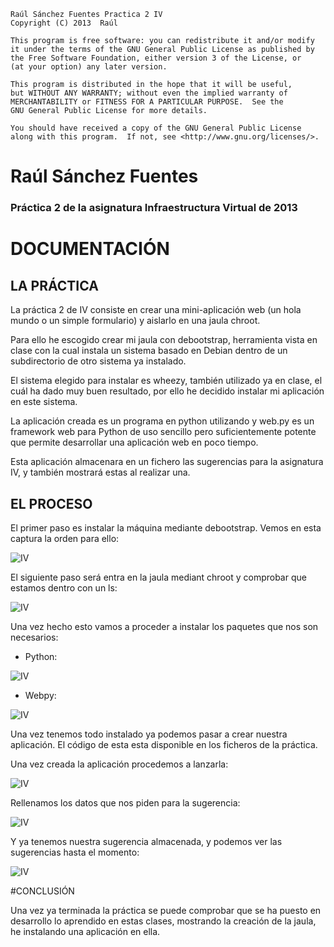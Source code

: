     Raúl Sánchez Fuentes Practica 2 IV
    Copyright (C) 2013  Raúl

    This program is free software: you can redistribute it and/or modify
    it under the terms of the GNU General Public License as published by
    the Free Software Foundation, either version 3 of the License, or
    (at your option) any later version.

    This program is distributed in the hope that it will be useful,
    but WITHOUT ANY WARRANTY; without even the implied warranty of
    MERCHANTABILITY or FITNESS FOR A PARTICULAR PURPOSE.  See the
    GNU General Public License for more details.

    You should have received a copy of the GNU General Public License
    along with this program.  If not, see <http://www.gnu.org/licenses/>.




Raúl Sánchez Fuentes
==============================

### Práctica 2 de la asignatura Infraestructura Virtual de 2013

# DOCUMENTACIÓN

## LA PRÁCTICA

La práctica 2 de IV consiste en crear una mini-aplicación web (un hola mundo o un simple formulario) y aislarlo en una jaula chroot.

Para ello he escogido crear mi jaula con debootstrap, herramienta vista en clase con la cual instala un sistema basado en Debian dentro de un subdirectorio de otro sistema ya instalado. 

El sistema elegido para instalar es wheezy, también utilizado ya en clase, el cuál ha dado muy buen resultado, por ello he decidido instalar mi aplicación en este sistema.

La aplicación creada es un programa en python utilizando y web.py es un framework web para Python de uso sencillo pero suficientemente potente que permite desarrollar una aplicación web en poco tiempo.

Esta aplicación almacenara en un fichero las sugerencias para la asignatura IV, y también mostrará estas al realizar una.


## EL PROCESO

El primer paso es instalar la máquina mediante debootstrap. Vemos en esta captura la orden para ello:

![IV](https://dl.dropboxusercontent.com/s/ytv879qbbt4d6wn/p2.1.png)


El siguiente paso será entra en la jaula mediant chroot y comprobar que estamos dentro con un ls:

![IV](https://dl.dropboxusercontent.com/s/8qqb8kaf5wwv5i1/p2.2.png)


Una vez hecho esto vamos a proceder a instalar los paquetes que nos son necesarios:

* Python:

![IV](https://dl.dropboxusercontent.com/s/jofuwx5xtl12e8h/p2.3.png)


* Webpy:

![IV](https://dl.dropboxusercontent.com/s/a254pl1wyk532vf/p2.4.png)


Una vez tenemos todo instalado ya podemos pasar a crear nuestra aplicación. El código de esta esta disponible en los ficheros de la práctica.

Una vez creada la aplicación procedemos a lanzarla:

![IV](https://dl.dropboxusercontent.com/s/tdur1jdekiuxx8i/p2.10.png)

Rellenamos los datos que nos piden para la sugerencia:

![IV](https://dl.dropboxusercontent.com/s/rs5bfze2fkm8lxf/p2.6.png)

Y ya tenemos nuestra sugerencia almacenada, y podemos ver las sugerencias hasta el momento:

![IV](https://dl.dropboxusercontent.com/s/nj286oml7wdrmml/p2.7.png)


#CONCLUSIÓN

Una vez ya terminada la práctica se puede comprobar que se ha puesto en desarrollo lo aprendido en estas clases, mostrando la creación de la jaula, he instalando una aplicación en ella.
